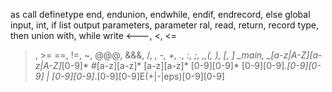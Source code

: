 as
call
definetype
end, endunion, endwhile, endif, endrecord, else
global
input, int, if
list
output
parameters, parameter
ral, read, return, record
type, then
union
with, while write
<---, <, <=
>, >=
==, !=, ~, @@@, &&&, /, *, -, +, ., :, ;, ,,(, ), [, ]
_main, _[a-z|A-Z][a-z|A-Z]*[0-9]*
#[a-z][a-z]*
[a-z][a-z]*
[0-9][0-9]*
[0-9][0-9]*.[0-9][0-9] | [0-9][0-9]*.[0-9][0-9]E(+|-|eps)[0-9][0-9]

